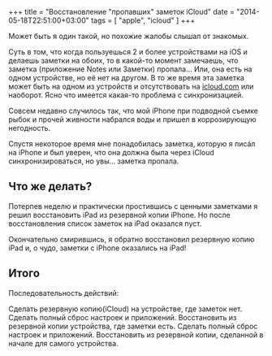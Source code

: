 +++
title = "Восстановление \"пропавших\" заметок iCloud"
date = "2014-05-18T22:51:00+03:00"
tags = [
    "apple",
    "icloud"
]
+++

Может быть я один такой, но похожие жалобы слышал от знакомых.

Суть в том, что когда пользуешься 2 и более устройствами на iOS и делаешь заметки на обоих, то в какой-то момент замечаешь, что заметка (приложение Notes или Заметки) пропала... Или, она есть на одном устройстве, но её нет на другом. В то же время эта заметка может быть на одном из устройств и отсутствовать на [icloud.com](https://icloud.com) или наоборот. Ясно что имеется какая-то проблема с синхронизацией.

<!--more-->

Совсем недавно случилось так, что мой iPhone при подводной съемке рыбок и прочей живности набрался воды и пришел в коррозирующую негодность.

Спустя некоторое время мне понадобилась заметка, которую я пис&aacute;л на iPhone и был уверен, что она должна была через iCloud синхронизироваться, но увы... заметка пропала.

Что же делать?
--------------

Потерпев неделю и практически простившись с ценными заметками я решил восстановить iPad из резервной копии iPhone. Но после восстановления список заметок на iPad оказался пуст.

Окончательно смирившись, я обратно восстановил резервную копию iPad и, о чудо, заметки с iPhone оказались на iPad!

Итого
-----

Последовательность действий:

Сделать резервную копию(iCloud) на устройстве, где заметок нет. Сделать полный сброс настроек и приложений. Восстановить из резервной копии устройства, где заметки есть. Сделать полный сброс настроек и приложений. Восстановить из резервной копии, сделанной в начале для самого устройства.
